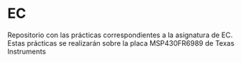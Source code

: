 # EC
Repositorio con las prácticas correspondientes a la asignatura de EC.  
Estas prácticas se realizarán sobre la placa MSP430FR6989 de Texas Instruments
